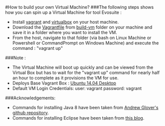 #How to build your own Virtual Machine?
###The following steps shows how you can spin up a Virtual Machine for tool Evosuite :

  + Install [vagrant](https://www.vagrantup.com/downloads.html) and [virtualbox](https://www.virtualbox.org/wiki/Downloads) on your host machine.
  + Download the [Vagrantfile](https://github.com/SoftwareEngineeringToolDemos/FSE-2011-EvoSuite/blob/master/build-vm/Vagrantfile) from [build-vm](https://github.com/SoftwareEngineeringToolDemos/FSE-2011-EvoSuite/blob/master/build-vm) folder on your machine and save it in a folder where you want to install the VM.
  + From the host, navigate to that folder (via bash on Linux Machine or Powershell or CommandPrompt on Windows Machine) and execute the command : "vagrant up"

###Note :

  + The Virtual Machine will boot up quickly and can be viewed from the Virtual Box but has to wait for the "vagrant up" command for nearly half an hour to complete as it provisions the VM for use.
  + Deploys Base Vagrant Box : [Ubuntu 14.04 Desktop](https://vagrantcloud.com/box-cutter/boxes/ubuntu1404-desktop)
  + Default VM Login Credentials:
    user: vagrant
    password: vagrant

###Acknowledgements:

  + Commands for installing Java 8 have been taken from [Andrew Glover's](https://github.com/aglover) [github repository](https://github.com/aglover/ubuntu-equip).
  + Commands for installing Eclipse have been taken from [this blog](http://blog.versioneye.com/2015/05/05/setting-up-a-dev-environment-with-vagrant/).
